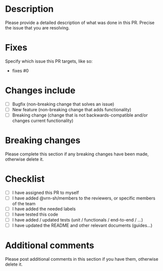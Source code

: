 # Description

Please provide a detailed description of what was done in this PR.
Precise the issue that you are resolving.

# Fixes

Specify which issue this PR targets, like so:

- fixes #0

# Changes include

- [ ] Bugfix (non-breaking change that solves an issue)
- [ ] New feature (non-breaking change that adds functionality)
- [ ] Breaking change (change that is not backwards-compatible and/or changes current functionality)

# Breaking changes

Please complete this section if any breaking changes have been made, otherwise delete it.

# Checklist

- [ ] I have assigned this PR to myself
- [ ] I have added @vrn-sh/members to the reviewers, or specific members of the team
- [ ] I have added the needed labels
- [ ] I have tested this code
- [ ] I have added / updated tests (unit / functionals / end-to-end / ...)
- [ ] I have updated the README and other relevant documents (guides...)

# Additional comments

Please post additional comments in this section if you have them, otherwise delete it.
